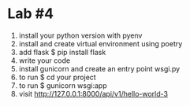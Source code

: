 # Lab #4
1. install your python version with pyenv
1. install and create virtual environment using poetry
3. add flask 
$ pip install flask
4. write your code 
5. install gunicorn and create an entry point wsgi.py
6. to run $ cd your project
7. to run $ gunicorn wsgi:app
8. visit http://127.0.0.1:8000/api/v1/hello-world-3
